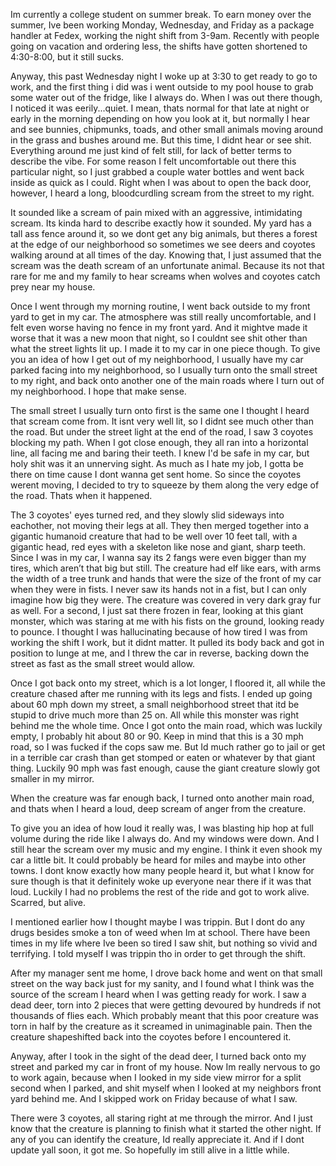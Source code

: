 Im currently a college student on summer break. To earn money over the summer, Ive been working   Monday, Wednesday, and Friday as a package handler at Fedex, working the night shift from 3-9am. Recently with people going on vacation and ordering less, the shifts have gotten shortened to 4:30-8:00, but it still sucks.

Anyway, this past Wednesday night I woke up at 3:30 to get ready to go to work, and the first thing i did was i went outside to my pool house to grab some water out of the fridge, like I always do. When I was out there though, I noticed it was eerily...quiet. I mean, thats normal for that late at night or early in the morning depending on how you look at it, but normally I hear and see bunnies, chipmunks, toads, and other small animals moving around in the grass and bushes around me. But this time, I didnt hear or see shit. Everything around me just kind of felt still, for lack of better terms to describe the vibe. For some reason I felt uncomfortable out there this particular night, so I just grabbed a couple water bottles and went back inside as quick as I could. Right when I was about to open the back door, however, I heard a long, bloodcurdling scream from the street to my right.

It sounded like a scream of pain mixed with an aggressive, intimidating scream. Its kinda hard to describe exactly how it sounded. My yard has a tall ass fence around it, so we dont get any big animals, but theres a forest at the edge of our neighborhood so sometimes we see deers and coyotes walking around at all times of the day. Knowing that, I just assumed that the scream was the death scream of an unfortunate animal. Because its not that rare for me and my family to hear screams when wolves and coyotes catch prey near my house.

Once I went through my morning routine, I went back outside to my front yard to get in my car. The atmosphere was still really uncomfortable, and I felt even worse having no fence in my front yard. And it mightve made it worse that it was a new moon that night, so I couldnt see shit other than what the street lights lit up. I made it to my car in one piece though. To give you an idea of how I get out of my neighborhood, I usually have my car parked facing into my neighborhood, so I usually turn onto the small street to my right, and back onto another one of the main roads where I turn out of my neighborhood. I hope that make sense.

The small street I usually turn onto first is the same one I thought I heard that scream come from. It isnt very well lit, so I didnt see much other than the road. But under the street light at the end of the road, I saw 3 coyotes blocking my path. When I got close enough, they all ran into a horizontal line, all facing me and baring their teeth. I knew I'd be safe in my car, but holy shit was it an unnerving sight. As much as I hate my job, I gotta be there on time cause I dont wanna get sent home.  So since the coyotes werent moving, I decided to try to squeeze by them along the very edge of the road. Thats when it happened.

The 3 coyotes' eyes turned red, and they slowly slid sideways into eachother, not moving their legs at all. They then merged together into a gigantic humanoid creature that had to be well over 10 feet tall, with a gigantic head, red eyes with a skeleton like nose and giant, sharp teeth. Since I was in my car, I wanna say its 2 fangs were even bigger than my tires, which aren’t that big but still. The creature had elf like ears, with arms the width of a tree trunk and hands that were the size of the front of my car when they were in fists. I never saw its hands not in a fist, but I can only imagine how big they were. The creature was covered in very dark gray fur as well. For a second, I just sat there frozen in fear, looking at this giant monster, which was staring at me with his fists on the ground, looking ready to pounce. I thought I was hallucinating because of how tired I was from working the shift I work, but it didnt matter. It pulled its body back and got in position to lunge at me, and I threw the car in reverse, backing down the street as fast as the small street would allow. 

Once I got back onto my street, which is a lot longer, I floored it, all while the creature chased after me running with its legs and fists. I ended up going about 60 mph down my street, a small neighborhood street that itd be stupid to drive much more than 25 on. All while this monster was right behind me the whole time. Once I got onto the main road, which was luckily empty, I probably hit about 80 or 90. Keep in mind that this is a 30 mph road, so I was fucked if the cops saw me. But Id much rather go to jail or get in a terrible car crash than get stomped or eaten or whatever by that giant thing. Luckily 90 mph was fast enough, cause the giant creature slowly got smaller in my mirror.

When the creature was far enough back, I turned onto another main road, and thats when I heard a loud, deep scream of anger from the creature.

To give you an idea of how loud it really was, I was blasting hip hop at full volume during the ride like I always do. And my windows were down. And I still hear the scream over my music and my engine. I think it even shook my car a little bit. It could probably be heard for miles and maybe into other towns. I dont know exactly how many people heard it, but what I know for sure though is that it definitely woke up everyone near there if it was that loud. Luckily I had no problems the rest of the ride and got to work alive. Scarred, but alive.

I mentioned earlier how I thought maybe I was trippin. But I dont do any drugs besides smoke a ton of weed when Im at school. There have been times in my life where Ive been so tired I saw shit, but nothing so vivid and terrifying. I told myself I was trippin tho in order to get through the shift.

After my manager sent me home, I drove back home and went on that small street on the way back just for my sanity, and I found what I think was the source of the scream I heard when I was getting ready for work. I saw a dead deer, torn into 2 pieces that were getting devoured by hundreds if not thousands of flies each. Which probably meant that this poor creature was torn in half by the creature as it screamed in unimaginable pain. Then the creature shapeshifted back into the coyotes before I encountered it.

Anyway, after I took in the sight of the dead deer, I turned back onto my street and parked my car in front of my house. Now Im really nervous to go to work again, because when I looked in my side view mirror for a split second when I parked, and shit myself when I looked at my neighbors front yard behind me. And I skipped work on Friday because of what I saw.

There were 3 coyotes, all staring right at me through the mirror. And I just know that the creature is planning to finish what it started the other night. If any of you can identify the creature, Id really appreciate it. And if I dont update yall soon, it got me. So hopefully im still alive in a little while.